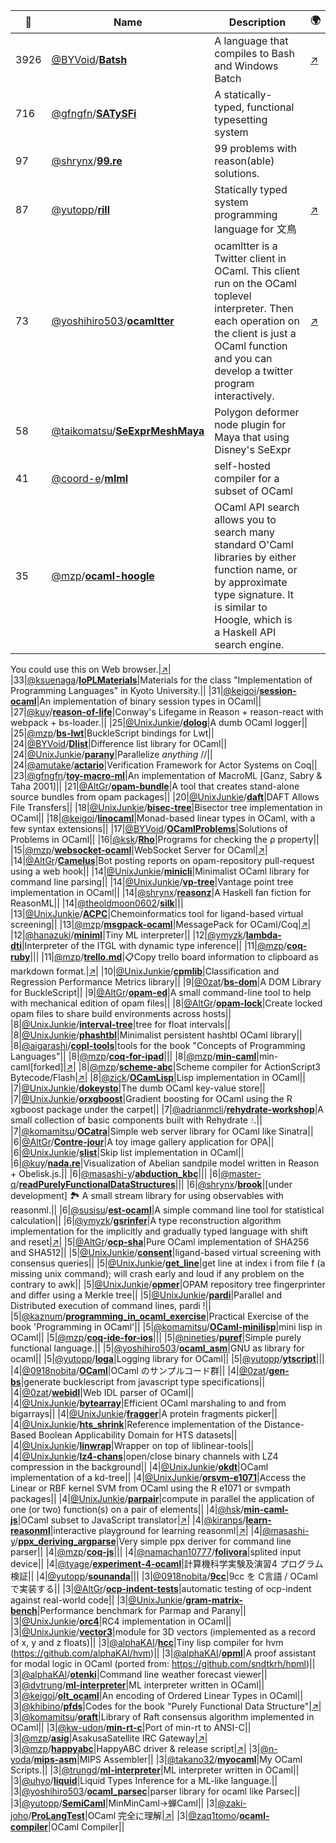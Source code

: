 |:star2: | Name | Description | 🌍|
|---|---|---|---|
|3926|[@BYVoid](https://github.com/BYVoid)/[**Batsh**](https://github.com/BYVoid/Batsh)|A language that compiles to Bash and Windows Batch|[:arrow_upper_right:](http://batsh.org)|
|716|[@gfngfn](https://github.com/gfngfn)/[**SATySFi**](https://github.com/gfngfn/SATySFi)|A statically-typed, functional typesetting system||
|97|[@shrynx](https://github.com/shrynx)/[**99.re**](https://github.com/shrynx/99.re)|99 problems with reason(able) solutions.||
|87|[@yutopp](https://github.com/yutopp)/[**rill**](https://github.com/yutopp/rill)|Statically typed system programming language for 文鳥|[:arrow_upper_right:](https://yutopp.github.io/rill-docs/)|
|73|[@yoshihiro503](https://github.com/yoshihiro503)/[**ocamltter**](https://github.com/yoshihiro503/ocamltter)|ocamltter is a Twitter client in OCaml. This client run on the OCaml toplevel interpreter. Then each operation on the client is just a OCaml function and you can develop a twitter program interactively.|[:arrow_upper_right:](http:/proofcafe.org/wiki/ocamltter)|
|58|[@taikomatsu](https://github.com/taikomatsu)/[**SeExprMeshMaya**](https://github.com/taikomatsu/SeExprMeshMaya)|Polygon deformer node plugin for Maya that using Disney's SeExpr||
|41|[@coord-e](https://github.com/coord-e)/[**mlml**](https://github.com/coord-e/mlml)|self-hosted compiler for a subset of OCaml||
|35|[@mzp](https://github.com/mzp)/[**ocaml-hoogle**](https://github.com/mzp/ocaml-hoogle)|OCaml API search allows you to search many standard O'Caml libraries by either function name, or by approximate type signature. It is similar to Hoogle, which is a Haskell API search engine.

You could use this on Web browser.|[:arrow_upper_right:](http://search.ocaml.jp)|
|33|[@ksuenaga](https://github.com/ksuenaga)/[**IoPLMaterials**](https://github.com/ksuenaga/IoPLMaterials)|Materials for the class "Implementation of Programming Languages" in Kyoto University.||
|31|[@keigoi](https://github.com/keigoi)/[**session-ocaml**](https://github.com/keigoi/session-ocaml)|An implementation of binary session types in OCaml||
|27|[@kuy](https://github.com/kuy)/[**reason-of-life**](https://github.com/kuy/reason-of-life)|Conway's Lifegame in Reason + reason-react with webpack + bs-loader.||
|25|[@UnixJunkie](https://github.com/UnixJunkie)/[**dolog**](https://github.com/UnixJunkie/dolog)|A dumb OCaml logger||
|25|[@mzp](https://github.com/mzp)/[**bs-lwt**](https://github.com/mzp/bs-lwt)|BuckleScript bindings for Lwt||
|24|[@BYVoid](https://github.com/BYVoid)/[**Dlist**](https://github.com/BYVoid/Dlist)|Difference list library for OCaml||
|24|[@UnixJunkie](https://github.com/UnixJunkie)/[**parany**](https://github.com/UnixJunkie/parany)|Parallelize _anything_ //||
|24|[@amutake](https://github.com/amutake)/[**actario**](https://github.com/amutake/actario)|Verification Framework for Actor Systems on Coq||
|23|[@gfngfn](https://github.com/gfngfn)/[**toy-macro-ml**](https://github.com/gfngfn/toy-macro-ml)|An implementation of MacroML [Ganz, Sabry & Taha 2001]||
|21|[@AltGr](https://github.com/AltGr)/[**opam-bundle**](https://github.com/AltGr/opam-bundle)|A tool that creates stand-alone source bundles from opam packages||
|20|[@UnixJunkie](https://github.com/UnixJunkie)/[**daft**](https://github.com/UnixJunkie/daft)|DAFT Allows File Transfers||
|18|[@UnixJunkie](https://github.com/UnixJunkie)/[**bisec-tree**](https://github.com/UnixJunkie/bisec-tree)|Bisector tree implementation in OCaml||
|18|[@keigoi](https://github.com/keigoi)/[**linocaml**](https://github.com/keigoi/linocaml)|Monad-based linear types in OCaml, with a few syntax extensions||
|17|[@BYVoid](https://github.com/BYVoid)/[**OCamlProblems**](https://github.com/BYVoid/OCamlProblems)|Solutions of Problems in OCaml||
|16|[@ksk](https://github.com/ksk)/[**Rho**](https://github.com/ksk/Rho)|Programs for checking the ρ property||
|15|[@mzp](https://github.com/mzp)/[**websocket-ocaml**](https://github.com/mzp/websocket-ocaml)|WebSocket Server for OCaml|[:arrow_upper_right:](http://eva-lu-ator.net/redmine/projects/websocket-ocaml)|
|14|[@AltGr](https://github.com/AltGr)/[**Camelus**](https://github.com/AltGr/Camelus)|Bot posting reports on opam-repository pull-request using a web hook||
|14|[@UnixJunkie](https://github.com/UnixJunkie)/[**minicli**](https://github.com/UnixJunkie/minicli)|Minimalist OCaml library for command line parsing||
|14|[@UnixJunkie](https://github.com/UnixJunkie)/[**vp-tree**](https://github.com/UnixJunkie/vp-tree)|Vantage point tree implementation in OCaml||
|14|[@shrynx](https://github.com/shrynx)/[**reasonz**](https://github.com/shrynx/reasonz)|A Haskell fan fiction for ReasonML||
|14|[@theoldmoon0602](https://github.com/theoldmoon0602)/[**silk**](https://github.com/theoldmoon0602/silk)|||
|13|[@UnixJunkie](https://github.com/UnixJunkie)/[**ACPC**](https://github.com/UnixJunkie/ACPC)|Chemoinformatics tool for ligand-based virtual screening||
|13|[@mzp](https://github.com/mzp)/[**msgpack-ocaml**](https://github.com/mzp/msgpack-ocaml)|MessagePack for OCaml/Coq|[:arrow_upper_right:](http://mzp.github.com/msgpack-ocaml/refman)|
|12|[@hanazuki](https://github.com/hanazuki)/[**miniml**](https://github.com/hanazuki/miniml)|Tiny ML interpreter||
|12|[@ymyzk](https://github.com/ymyzk)/[**lambda-dti**](https://github.com/ymyzk/lambda-dti)|Interpreter of the ITGL with dynamic type inference||
|11|[@mzp](https://github.com/mzp)/[**coq-ruby**](https://github.com/mzp/coq-ruby)|||
|11|[@mzp](https://github.com/mzp)/[**trello.md**](https://github.com/mzp/trello.md)|📋Copy trello board information to clipboard as markdown format.|[:arrow_upper_right:](https://chrome.google.com/webstore/detail/trellomd/ibjelhogbfmmcpdblpjipdpmaocngjdm)|
|10|[@UnixJunkie](https://github.com/UnixJunkie)/[**cpmlib**](https://github.com/UnixJunkie/cpmlib)|Classification and Regression Performance Metrics library||
|9|[@0zat](https://github.com/0zat)/[**bs-dom**](https://github.com/0zat/bs-dom)|A DOM Library for BuckleScript||
|9|[@AltGr](https://github.com/AltGr)/[**opam-ed**](https://github.com/AltGr/opam-ed)|A small  command-line tool to help with mechanical edition of opam files||
|8|[@AltGr](https://github.com/AltGr)/[**opam-lock**](https://github.com/AltGr/opam-lock)|Create locked opam files to share build environments across hosts||
|8|[@UnixJunkie](https://github.com/UnixJunkie)/[**interval-tree**](https://github.com/UnixJunkie/interval-tree)|tree for float intervals||
|8|[@UnixJunkie](https://github.com/UnixJunkie)/[**phashtbl**](https://github.com/UnixJunkie/phashtbl)|Minimalist persistent hashtbl OCaml library||
|8|[@aigarashi](https://github.com/aigarashi)/[**copl-tools**](https://github.com/aigarashi/copl-tools)|tools for the book "Concepts of Programming Languages"||
|8|[@mzp](https://github.com/mzp)/[**coq-for-ipad**](https://github.com/mzp/coq-for-ipad)|||
|8|[@mzp](https://github.com/mzp)/[**min-caml**](https://github.com/mzp/min-caml)|min-caml[forked]|[:arrow_upper_right:](http://min-caml.sourceforge.net/)|
|8|[@mzp](https://github.com/mzp)/[**scheme-abc**](https://github.com/mzp/scheme-abc)|Scheme compiler for ActionScript3 Bytecode/Flash|[:arrow_upper_right:](http://happyabc.org)|
|8|[@zick](https://github.com/zick)/[**OCamLisp**](https://github.com/zick/OCamLisp)|Lisp implementation in OCaml||
|7|[@UnixJunkie](https://github.com/UnixJunkie)/[**dokeysto**](https://github.com/UnixJunkie/dokeysto)|The dumb OCaml key-value store||
|7|[@UnixJunkie](https://github.com/UnixJunkie)/[**orxgboost**](https://github.com/UnixJunkie/orxgboost)|Gradient boosting for OCaml using the R xgboost package under the carpet||
|7|[@adrianmcli](https://github.com/adrianmcli)/[**rehydrate-workshop**](https://github.com/adrianmcli/rehydrate-workshop)|A small collection of basic components built with Rehydrate 💧.||
|7|[@komamitsu](https://github.com/komamitsu)/[**OCatra**](https://github.com/komamitsu/OCatra)|Simple web server library for OCaml like Sinatra||
|6|[@AltGr](https://github.com/AltGr)/[**Contre-jour**](https://github.com/AltGr/Contre-jour)|A toy image gallery application for OPA||
|6|[@UnixJunkie](https://github.com/UnixJunkie)/[**slist**](https://github.com/UnixJunkie/slist)|Skip list implementation in OCaml||
|6|[@kuy](https://github.com/kuy)/[**nada.re**](https://github.com/kuy/nada.re)|Visualization of Abelian sandpile model written in Reason + Obelisk.js.||
|6|[@masashi-y](https://github.com/masashi-y)/[**abduction_kbc**](https://github.com/masashi-y/abduction_kbc)|||
|6|[@master-q](https://github.com/master-q)/[**readPurelyFunctionalDataStructures**](https://github.com/master-q/readPurelyFunctionalDataStructures)|||
|6|[@shrynx](https://github.com/shrynx)/[**brook**](https://github.com/shrynx/brook)|[under development] 🏞️ A small stream library for using observables with reasonml.||
|6|[@susisu](https://github.com/susisu)/[**est-ocaml**](https://github.com/susisu/est-ocaml)|A simple command line tool for statistical calculation||
|6|[@ymyzk](https://github.com/ymyzk)/[**gsrinfer**](https://github.com/ymyzk/gsrinfer)|A type reconstruction algorithm implementation for the implicitly and gradually typed language with shift and reset|[:arrow_upper_right:](https://gsrinfer.ymyzk.com)|
|5|[@AltGr](https://github.com/AltGr)/[**ocp-sha**](https://github.com/AltGr/ocp-sha)|Pure OCaml implementation of SHA256 and SHA512||
|5|[@UnixJunkie](https://github.com/UnixJunkie)/[**consent**](https://github.com/UnixJunkie/consent)|ligand-based virtual screening with consensus queries||
|5|[@UnixJunkie](https://github.com/UnixJunkie)/[**get_line**](https://github.com/UnixJunkie/get_line)|get line at index i from file f (a missing unix command); will crash early and loud if any problem on the contrary to awk||
|5|[@UnixJunkie](https://github.com/UnixJunkie)/[**opmer**](https://github.com/UnixJunkie/opmer)|OPAM repository tree fingerprinter and differ using a Merkle tree||
|5|[@UnixJunkie](https://github.com/UnixJunkie)/[**pardi**](https://github.com/UnixJunkie/pardi)|Parallel and Distributed execution of command lines, pardi !||
|5|[@kaznum](https://github.com/kaznum)/[**programming_in_ocaml_exercise**](https://github.com/kaznum/programming_in_ocaml_exercise)|Practical Exercise of the book 'Programming in OCaml'||
|5|[@komamitsu](https://github.com/komamitsu)/[**OCaml-minilisp**](https://github.com/komamitsu/OCaml-minilisp)|mini lisp in OCaml||
|5|[@mzp](https://github.com/mzp)/[**coq-ide-for-ios**](https://github.com/mzp/coq-ide-for-ios)|||
|5|[@nineties](https://github.com/nineties)/[**puref**](https://github.com/nineties/puref)|Simple purely functional language.||
|5|[@yoshihiro503](https://github.com/yoshihiro503)/[**ocaml_asm**](https://github.com/yoshihiro503/ocaml_asm)|GNU as library for ocaml||
|5|[@yutopp](https://github.com/yutopp)/[**loga**](https://github.com/yutopp/loga)|Logging library for OCaml||
|5|[@yutopp](https://github.com/yutopp)/[**ytscript**](https://github.com/yutopp/ytscript)|||
|4|[@0918nobita](https://github.com/0918nobita)/[**OCaml**](https://github.com/0918nobita/OCaml)|OCaml のサンプルコード群||
|4|[@0zat](https://github.com/0zat)/[**gen-bs**](https://github.com/0zat/gen-bs)|generate bucklescript from javascript type specifications||
|4|[@0zat](https://github.com/0zat)/[**webidl**](https://github.com/0zat/webidl)|Web IDL parser of OCaml||
|4|[@UnixJunkie](https://github.com/UnixJunkie)/[**bytearray**](https://github.com/UnixJunkie/bytearray)|Efficient OCaml marshaling to and from bigarrays||
|4|[@UnixJunkie](https://github.com/UnixJunkie)/[**fragger**](https://github.com/UnixJunkie/fragger)|A protein fragments picker||
|4|[@UnixJunkie](https://github.com/UnixJunkie)/[**hts_shrink**](https://github.com/UnixJunkie/hts_shrink)|Reference implementation of the Distance-Based Boolean Applicability Domain for HTS datasets||
|4|[@UnixJunkie](https://github.com/UnixJunkie)/[**linwrap**](https://github.com/UnixJunkie/linwrap)|Wrapper on top of liblinear-tools||
|4|[@UnixJunkie](https://github.com/UnixJunkie)/[**lz4-chans**](https://github.com/UnixJunkie/lz4-chans)|open/close binary channels with LZ4 compression in the background||
|4|[@UnixJunkie](https://github.com/UnixJunkie)/[**okdt**](https://github.com/UnixJunkie/okdt)|OCaml implementation of a kd-tree||
|4|[@UnixJunkie](https://github.com/UnixJunkie)/[**orsvm-e1071**](https://github.com/UnixJunkie/orsvm-e1071)|Access the Linear or RBF kernel SVM from OCaml using the R e1071 or svmpath packages||
|4|[@UnixJunkie](https://github.com/UnixJunkie)/[**parpair**](https://github.com/UnixJunkie/parpair)|compute in parallel the application of one (or two) function(s) on a pair of elements||
|4|[@hsk](https://github.com/hsk)/[**min-caml-js**](https://github.com/hsk/min-caml-js)|OCaml subset to JavaScript translator|[:arrow_upper_right:](https://github.com/hsk/min-caml-js)|
|4|[@kiranps](https://github.com/kiranps)/[**learn-reasonml**](https://github.com/kiranps/learn-reasonml)|interactive playground for learning reasonml|[:arrow_upper_right:](https://learn-reasonml.now.sh/#/playground)|
|4|[@masashi-y](https://github.com/masashi-y)/[**ppx_deriving_argparse**](https://github.com/masashi-y/ppx_deriving_argparse)|Very simple ppx deriver for command line parser||
|4|[@mzp](https://github.com/mzp)/[**coq-js**](https://github.com/mzp/coq-js)|||
|4|[@namachan10777](https://github.com/namachan10777)/[**folivora**](https://github.com/namachan10777/folivora)|splited input device||
|4|[@tyage](https://github.com/tyage)/[**experiment-4-ocaml**](https://github.com/tyage/experiment-4-ocaml)|計算機科学実験及演習4 プログラム検証||
|4|[@yutopp](https://github.com/yutopp)/[**sounanda**](https://github.com/yutopp/sounanda)|||
|3|[@0918nobita](https://github.com/0918nobita)/[**9cc**](https://github.com/0918nobita/9cc)|9cc を C言語 / OCaml で実装する||
|3|[@AltGr](https://github.com/AltGr)/[**ocp-indent-tests**](https://github.com/AltGr/ocp-indent-tests)|automatic testing of ocp-indent against real-world code||
|3|[@UnixJunkie](https://github.com/UnixJunkie)/[**gram-matrix-bench**](https://github.com/UnixJunkie/gram-matrix-bench)|Performance benchmark for Parmap and Parany||
|3|[@UnixJunkie](https://github.com/UnixJunkie)/[**orc4**](https://github.com/UnixJunkie/orc4)|RC4 implementation in OCaml||
|3|[@UnixJunkie](https://github.com/UnixJunkie)/[**vector3**](https://github.com/UnixJunkie/vector3)|module for 3D vectors (implemented as a record of x, y and z floats)||
|3|[@alphaKAI](https://github.com/alphaKAI)/[**hcc**](https://github.com/alphaKAI/hcc)|Tiny lisp compiler for hvm (https://github.com/alphaKAI/hvm)||
|3|[@alphaKAI](https://github.com/alphaKAI)/[**opml**](https://github.com/alphaKAI/opml)|A proof assistant for modal logic in OCaml (ported from: https://github.com/sndtkrh/hpml)||
|3|[@alphaKAI](https://github.com/alphaKAI)/[**otenki**](https://github.com/alphaKAI/otenki)|Command line weather forecast viewer||
|3|[@dvtrung](https://github.com/dvtrung)/[**ml-interpreter**](https://github.com/dvtrung/ml-interpreter)|ML interpreter written in OCaml||
|3|[@keigoi](https://github.com/keigoi)/[**olt_ocaml**](https://github.com/keigoi/olt_ocaml)|An encoding of Ordered Linear Types in OCaml||
|3|[@khibino](https://github.com/khibino)/[**pfds**](https://github.com/khibino/pfds)|Codes for the book "Purely Functional Data Structure"|[:arrow_upper_right:](http://twitter.com/khibino)|
|3|[@komamitsu](https://github.com/komamitsu)/[**oraft**](https://github.com/komamitsu/oraft)|Library of Raft consensus algorithm implemented in OCaml||
|3|[@kw-udon](https://github.com/kw-udon)/[**min-rt-c**](https://github.com/kw-udon/min-rt-c)|Port of min-rt to ANSI-C||
|3|[@mzp](https://github.com/mzp)/[**asig**](https://github.com/mzp/asig)|AsakusaSatellite IRC Gateway|[:arrow_upper_right:](https://github.com/mzp/asig/wiki)|
|3|[@mzp](https://github.com/mzp)/[**happyabc**](https://github.com/mzp/happyabc)|HappyABC driver & release script|[:arrow_upper_right:](http://happyabc.org)|
|3|[@n-yoda](https://github.com/n-yoda)/[**mips-asm**](https://github.com/n-yoda/mips-asm)|MIPS Assembler||
|3|[@takano32](https://github.com/takano32)/[**myocaml**](https://github.com/takano32/myocaml)|My OCaml Scripts.||
|3|[@trungd](https://github.com/trungd)/[**ml-interpreter**](https://github.com/trungd/ml-interpreter)|ML interpreter written in OCaml||
|3|[@uhyo](https://github.com/uhyo)/[**liquid**](https://github.com/uhyo/liquid)|Liquid Types Inference for a ML-like language.||
|3|[@yoshihiro503](https://github.com/yoshihiro503)/[**ocaml_parsec**](https://github.com/yoshihiro503/ocaml_parsec)|parser library for ocaml like Parsec||
|3|[@yutopp](https://github.com/yutopp)/[**SemiCaml**](https://github.com/yutopp/SemiCaml)|MinMinCaml→蝉Caml||
|3|[@zaki-joho](https://github.com/zaki-joho)/[**ProLangTest**](https://github.com/zaki-joho/ProLangTest)|OCaml 完全に理解|[:arrow_upper_right:](https://github.com/aigarashi/PL-LectureNotes)|
|3|[@zaq1tomo](https://github.com/zaq1tomo)/[**ocaml-compiler**](https://github.com/zaq1tomo/ocaml-compiler)|OCaml  Compiler||

